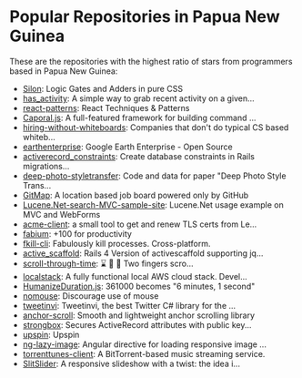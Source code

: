 # Popular Repositories in Papua New Guinea

These are the repositories with the highest ratio of stars from programmers based in Papua New Guinea:

- [Silon](https://github.com/SLaks/Silon): Logic Gates and Adders in pure CSS
- [has_activity](https://github.com/junaid/has_activity): A simple way to grab recent activity on a given...
- [react-patterns](https://github.com/vasanthk/react-patterns): React Techniques & Patterns 
- [Caporal.js](https://github.com/mattallty/Caporal.js): A full-featured framework for building command ...
- [hiring-without-whiteboards](https://github.com/poteto/hiring-without-whiteboards): Companies that don't do typical CS based whiteb...
- [earthenterprise](https://github.com/google/earthenterprise): Google Earth Enterprise - Open Source
- [activerecord_constraints](https://github.com/pedz/activerecord_constraints): Create database constraints in Rails migrations...
- [deep-photo-styletransfer](https://github.com/luanfujun/deep-photo-styletransfer): Code and data for paper "Deep Photo Style Trans...
- [GitMap](https://github.com/idoco/GitMap): A location based job board powered only by GitHub
- [Lucene.Net-search-MVC-sample-site](https://github.com/mikhail-tsennykh/Lucene.Net-search-MVC-sample-site): Lucene.Net usage example on MVC and WebForms
- [acme-client](https://github.com/kaienkira/acme-client): a small tool to get and renew TLS certs from Le...
- [fabium](https://github.com/fabium/fabium): +100 for productivity
- [fkill-cli](https://github.com/sindresorhus/fkill-cli): Fabulously kill processes. Cross-platform.
- [active_scaffold](https://github.com/vhochstein/active_scaffold): Rails 4 Version of activescaffold supporting jq...
- [scroll-through-time](https://github.com/mathieudutour/scroll-through-time): :hourglass: :tophat: :rabbit2: Two fingers scro...
- [localstack](https://github.com/atlassian/localstack): A fully functional local AWS cloud stack. Devel...
- [HumanizeDuration.js](https://github.com/EvanHahn/HumanizeDuration.js): 361000 becomes "6 minutes, 1 second"
- [nomouse](https://github.com/brhs/nomouse): Discourage use of mouse
- [tweetinvi](https://github.com/linvi/tweetinvi): Tweetinvi, the best Twitter C# library for the ...
- [anchor-scroll](https://github.com/bendc/anchor-scroll): Smooth and lightweight anchor scrolling library
- [strongbox](https://github.com/spikex/strongbox): Secures ActiveRecord attributes with public key...
- [upspin](https://github.com/upspin/upspin): Upspin
- [ng-lazy-image](https://github.com/afklm/ng-lazy-image): Angular directive for loading responsive image ...
- [torrenttunes-client](https://github.com/dessalines/torrenttunes-client): A BitTorrent-based music streaming service.
- [SlitSlider](https://github.com/codrops/SlitSlider): A responsive slideshow with a twist: the idea i...
